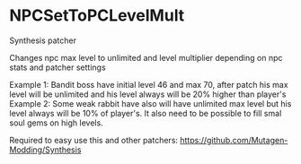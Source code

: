 # NPCSetToPCLevelMult
Synthesis patcher

Changes npc max level to unlimited and level multiplier depending on npc stats and patcher settings

Example 1: Bandit boss have initial level 46 and max 70, after patch his max level will be unlimited and his level always will be 20% higher than player's
Example 2: Some weak rabbit have also will have unlimited max level but his level always will be 10% of player's. It also need to be possible to fill smal soul gems on high levels.

Required to easy use this and other patchers: https://github.com/Mutagen-Modding/Synthesis
